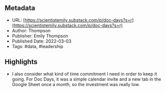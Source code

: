 ## Metadata
* URL: [https://scientistemily.substack.com/p/doc-days?s=r](https://scientistemily.substack.com/p/doc-days?s=r)
* Author: Thompson
* Publisher: Emily Thompson
* Published Date: 2022-03-03
* Tags: #data, #leadership

## Highlights
* I also consider what kind of time commitment I need in order to keep it going. For Doc Days, it was a simple calendar invite and a new tab in the Google Sheet once a month, so the investment was really low.
